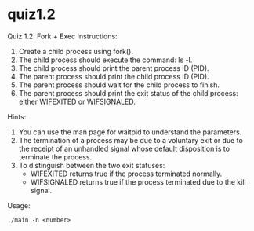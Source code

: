 # quiz1.2
Quiz 1.2: Fork + Exec
Instructions:
1. Create a child process using fork().
2. The child process should execute the command: ls -l.
3. The child process should print the parent process ID (PID).
4. The parent process should print the child process ID (PID).
5. The parent process should wait for the child process to finish.
6. The parent process should print the exit status of the child process: either WIFEXITED or WIFSIGNALED.

Hints:
1. You can use the man page for waitpid to understand the parameters.
2. The termination of a process may be due to a voluntary exit or
   due to the receipt of an unhandled signal whose default
   disposition is to terminate the process.
3. To distinguish between the two exit statuses:
   - WIFEXITED returns true if the process terminated normally.
   - WIFSIGNALED returns true if the process terminated due to the kill signal.

Usage:

```./main -n <number>```
